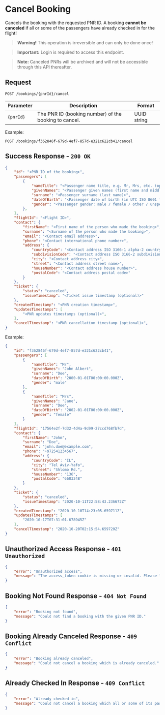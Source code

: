 # Cancel Booking

Cancels the booking with the requested PNR ID. A booking **cannot be canceled** if all or some of the passengers have already checked in for the flight!

> **Warning!** This operation is irreversible and can only be done once!

> **Important:**  Login is required to access this endpoint.

> **Note:** Canceled PNRs will be archived and will not be accessible through this API thereafter.

## Request

```http
POST /bookings/{pnrId}/cancel
```

| Parameter | Description                                           | Format      |
| --------- | ----------------------------------------------------- | ----------- |
| `{pnrId}` | The PNR ID (booking number) of the booking to cancel. | UUID string |

Example:
```http
POST /bookings/f362846f-679d-4ef7-857d-e321c622cb41/cancel
```

## Success Response - `200 OK`

```json
{
    "id": "<PNR ID of the booking>",
    "passengers": [
        {
            "nameTitle": "<Passenger name title, e.g. Mr, Mrs, etc. (optional)>",
            "givenNames": "<Passenger given names (first name and middle names)>",
            "surname": "<Passenger surname (last name)>",
            "dateOfBirth": "<Passenger date of birth (in UTC ISO 8601 format)>",
            "gender": "<Passenger gender: male / female / other / unspecified>"
        },
    ],
    "flightId": "<Flight ID>",
    "contact": {
        "firstName": "<First name of the person who made the booking>",
        "surname": "<Surname of the person who made the booking>",
        "email": "<Contact email address>",
        "phone": "<Contact international phone number>",
        "address": {
            "countryCode": "<Contact address ISO 3166-1 alpha-2 country code>",
            "subdivisionCode": "<Contact address ISO 3166-2 subdivision code (optional)>",
            "city": "<Contact address city>",
            "street": "<Contact address street name>",
            "houseNumber": "<Contact address house number>",
            "postalCode": "<Contact address postal code>"
        }
    },
    "ticket": {
        "status": "canceled",
        "issueTimestamp": "<Ticket issue timestamp (optional)>"
    },
    "createdTimestamp": "<PNR creation timestamp>",
    "updatesTimestamps": [
        "<PNR updates timestamps (optional)>",
    ],
    "cancelTimestamp": "<PNR cancellation timestamp (optional)>",
}
```

Example:
```json
{
    "id": "f362846f-679d-4ef7-857d-e321c622cb41",
    "passengers": [
        {
            "nameTitle": "Mr",
            "givenNames": "John Albert",
            "surname": "Doe",
            "dateOfBirth": "2000-01-01T00:00:00.000Z",
            "gender": "male"
        },
        {
            "nameTitle": "Mrs",
            "givenNames": "Jane",
            "surname": "Doe",
            "dateOfBirth": "2002-01-01T00:00:00.000Z",
            "gender": "female"
        }
    ],
    "flightId": "17564e2f-7d32-4d4a-9d99-27ccd768fb7d",
    "contact": {
        "firstName": "John",
        "surname": "Doe",
        "email": "john.doe@example.com",
        "phone": "+972541234567",
        "address": {
            "countryCode": "IL",
            "city": "Tel Aviv-Yafo",
            "street": "Shlomo Rd.",
            "houseNumber": "136",
            "postalCode": "6603248"
        }
    },
    "ticket": {
        "status": "canceled",
        "issueTimestamp": "2020-10-11T22:58:43.236672Z"
    },
    "createdTimestamp": "2020-10-10T14:23:05.659711Z",
    "updatesTimestamps": [
        "2020-10-17T07:31:01.678945Z"
    ],
    "cancelTimestamp": "2020-10-20T02:15:54.659720Z"
}
```

## Unauthorized Access Response - `401 Unauthorized`

```json
{
    "error": "Unauthorized access",
    "message": "The access_token cookie is missing or invalid. Please log in first."
}
```

## Booking Not Found Response - `404 Not Found`

```json
{
    "error": "Booking not found",
    "message": "Could not find a booking with the given PNR ID."
}
```

## Booking Already Canceled Response - `409 Conflict`

```json
{
    "error": "Booking already canceled",
    "message": "Could not cancel a booking which is already canceled."
}
```

## Already Checked In Response - `409 Conflict`

```json
{
    "error": "Already checked in",
    "message": "Could not cancel a booking which all or some of its passengers have already checked in."
}
```
